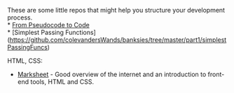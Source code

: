 These are some little repos that might help you structure your development process.  
	* [From Pseudocode to Code](https://github.com/colevandersWands/banksies/tree/master/part1/english2js)  
	* [Simplest Passing Functions] (https://github.com/colevandersWands/banksies/tree/master/part1/simplestPassingFuncs)      

HTML, CSS:  
   * [Marksheet](http://marksheet.io/) - Good overview of the internet and an introduction to front-end tools, HTML and CSS.  